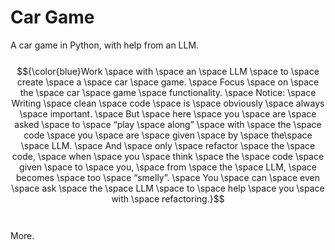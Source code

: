 # Car Game
A car game in Python, with help from an LLM.<br>
<br>
$${\color{blue}Work \space with \space an \space LLM \space to \space create \space a \space car \space game. \space Focus \space on \space the \space car \space game \space functionality. \space Notice: \space Writing \space clean \space code \space is \space obviously \space always \space important. \space But \space here \space you \space are \space asked \space to \space “play \space along” \space with \space the \space code \space you \space are \space given \space by \space the\space \space LLM. \space And \space only \space refactor \space the \space code, \space when \space you \space think \space the \space code \space given \space to \space you, \space from \space the \space LLM, \space becomes \space too \space “smelly”. \space You \space can \space even \space ask \space the \space LLM \space to \space help \space you  \space with \space refactoring.}$$
<br>
<br>
More. 
